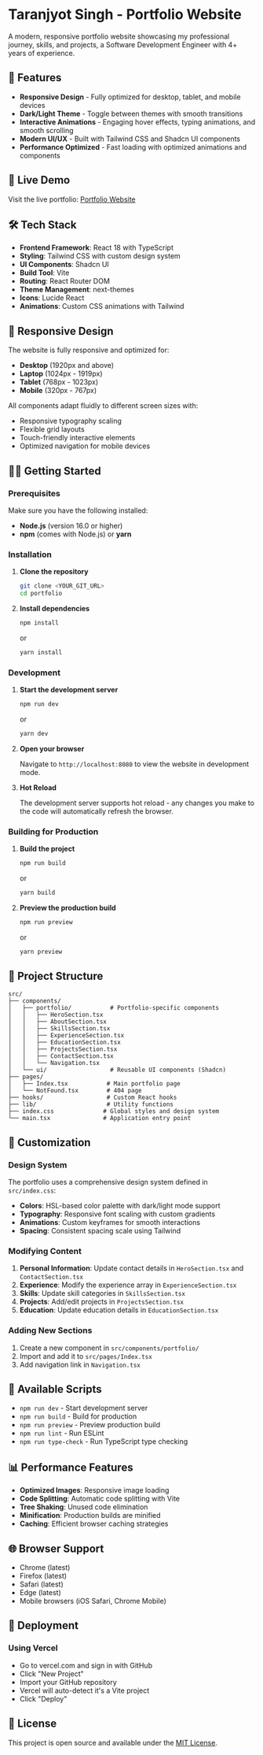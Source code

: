 # Taranjyot Singh - Portfolio Website

A modern, responsive portfolio website showcasing my professional journey, skills, and projects, a Software Development Engineer with 4+ years of experience.

## 🌟 Features

- **Responsive Design** - Fully optimized for desktop, tablet, and mobile devices
- **Dark/Light Theme** - Toggle between themes with smooth transitions
- **Interactive Animations** - Engaging hover effects, typing animations, and smooth scrolling
- **Modern UI/UX** - Built with Tailwind CSS and Shadcn UI components
- **Performance Optimized** - Fast loading with optimized animations and components

## 🚀 Live Demo

Visit the live portfolio: [Portfolio Website](https://69147dac-f1ab-4d0e-8720-e73a0614f84e.lovableproject.com)

## 🛠️ Tech Stack

- **Frontend Framework**: React 18 with TypeScript
- **Styling**: Tailwind CSS with custom design system
- **UI Components**: Shadcn UI
- **Build Tool**: Vite
- **Routing**: React Router DOM
- **Theme Management**: next-themes
- **Icons**: Lucide React
- **Animations**: Custom CSS animations with Tailwind

## 📱 Responsive Design

The website is fully responsive and optimized for:
- **Desktop** (1920px and above)
- **Laptop** (1024px - 1919px)
- **Tablet** (768px - 1023px)
- **Mobile** (320px - 767px)

All components adapt fluidly to different screen sizes with:
- Responsive typography scaling
- Flexible grid layouts
- Touch-friendly interactive elements
- Optimized navigation for mobile devices

## 🏃‍♂️ Getting Started

### Prerequisites

Make sure you have the following installed:
- **Node.js** (version 16.0 or higher)
- **npm** (comes with Node.js) or **yarn**

### Installation

1. **Clone the repository**
   ```bash
   git clone <YOUR_GIT_URL>
   cd portfolio
   ```

2. **Install dependencies**
   ```bash
   npm install
   ```
   or
   ```bash
   yarn install
   ```

### Development

1. **Start the development server**
   ```bash
   npm run dev
   ```
   or
   ```bash
   yarn dev
   ```

2. **Open your browser**
   
   Navigate to `http://localhost:8080` to view the website in development mode.

3. **Hot Reload**
   
   The development server supports hot reload - any changes you make to the code will automatically refresh the browser.

### Building for Production

1. **Build the project**
   ```bash
   npm run build
   ```
   or
   ```bash
   yarn build
   ```

2. **Preview the production build**
   ```bash
   npm run preview
   ```
   or
   ```bash
   yarn preview
   ```

## 📁 Project Structure

```
src/
├── components/
│   ├── portfolio/           # Portfolio-specific components
│   │   ├── HeroSection.tsx
│   │   ├── AboutSection.tsx
│   │   ├── SkillsSection.tsx
│   │   ├── ExperienceSection.tsx
│   │   ├── EducationSection.tsx
│   │   ├── ProjectsSection.tsx
│   │   ├── ContactSection.tsx
│   │   └── Navigation.tsx
│   └── ui/                  # Reusable UI components (Shadcn)
├── pages/
│   ├── Index.tsx           # Main portfolio page
│   └── NotFound.tsx        # 404 page
├── hooks/                  # Custom React hooks
├── lib/                    # Utility functions
├── index.css              # Global styles and design system
└── main.tsx               # Application entry point
```

## 🎨 Customization

### Design System

The portfolio uses a comprehensive design system defined in `src/index.css`:

- **Colors**: HSL-based color palette with dark/light mode support
- **Typography**: Responsive font scaling with custom gradients
- **Animations**: Custom keyframes for smooth interactions
- **Spacing**: Consistent spacing scale using Tailwind

### Modifying Content

1. **Personal Information**: Update contact details in `HeroSection.tsx` and `ContactSection.tsx`
2. **Experience**: Modify the experience array in `ExperienceSection.tsx`
3. **Skills**: Update skill categories in `SkillsSection.tsx`
4. **Projects**: Add/edit projects in `ProjectsSection.tsx`
5. **Education**: Update education details in `EducationSection.tsx`

### Adding New Sections

1. Create a new component in `src/components/portfolio/`
2. Import and add it to `src/pages/Index.tsx`
3. Add navigation link in `Navigation.tsx`

## 🔧 Available Scripts

- `npm run dev` - Start development server
- `npm run build` - Build for production
- `npm run preview` - Preview production build
- `npm run lint` - Run ESLint
- `npm run type-check` - Run TypeScript type checking

## 📊 Performance Features

- **Optimized Images**: Responsive image loading
- **Code Splitting**: Automatic code splitting with Vite
- **Tree Shaking**: Unused code elimination
- **Minification**: Production builds are minified
- **Caching**: Efficient browser caching strategies

## 🌐 Browser Support

- Chrome (latest)
- Firefox (latest)
- Safari (latest)
- Edge (latest)
- Mobile browsers (iOS Safari, Chrome Mobile)

## 🚀 Deployment

### Using Vercel
- Go to vercel.com and sign in with GitHub
- Click "New Project"
- Import your GitHub repository
- Vercel will auto-detect it's a Vite project
- Click "Deploy"

## 📄 License

This project is open source and available under the [MIT License](LICENSE).
